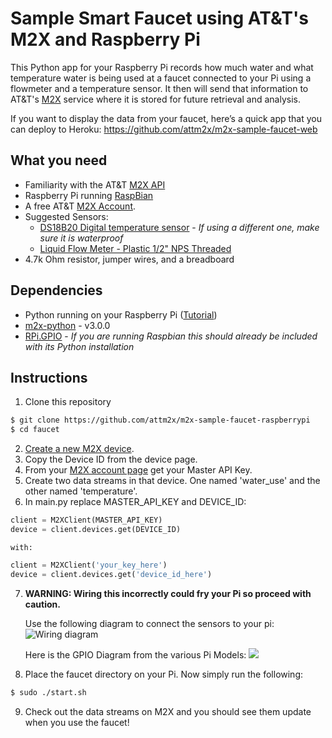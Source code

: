 # Sample Smart Faucet using AT&T's M2X and Raspberry Pi
This Python app for your Raspberry Pi records how much water and what temperature water is being used at a faucet connected to your Pi using a flowmeter and a temperature sensor. It then will send that information to AT&T's [M2X](https://m2x.att.com) service where it is stored for future retrieval and analysis.

If you want to display the data from your faucet, here’s a quick app that you can deploy to Heroku: https://github.com/attm2x/m2x-sample-faucet-web

## What you need
* Familiarity with the AT&T [M2X API](https://m2x.att.com/developer/documentation/v2/overview)
* Raspberry Pi running [RaspBian](http://www.raspbian.org)
* A free AT&T [M2X Account](https://m2x.att.com/signup).
* Suggested Sensors:
    * [DS18B20 Digital temperature sensor](http://www.adafruit.com/products/381) - _If using a different one, make sure it is waterproof_
    * [Liquid Flow Meter - Plastic 1/2" NPS Threaded](http://www.adafruit.com/product/828)
* 4.7k Ohm resistor, jumper wires, and a breadboard 

## Dependencies

* Python running on your Raspberry Pi ([Tutorial](https://m2x.att.com/developer/tutorials/raspberry))
* [m2x-python](https://github.com/attm2x/m2x-python) - v3.0.0
* [RPi.GPIO](https://pypi.python.org/pypi/RPi.GPIO) - _If you are running Raspbian this should already be included with its Python installation_ 

## Instructions
1. Clone this repository
 
  ```bash
  $ git clone https://github.com/attm2x/m2x-sample-faucet-raspberrypi
  $ cd faucet
  ```

2. [Create a new M2X device](https://m2x.att.com/devices?).
3. Copy the Device ID from the device page.
4. From your [M2X account page](https://m2x.att.com/account#master-keys) get your Master API Key.
5. Create two data streams in that device. One named 'water_use' and the other named 'temperature'.
6. In main.py replace MASTER_API_KEY and DEVICE_ID:
 ```python
client = M2XClient(MASTER_API_KEY)
device = client.devices.get(DEVICE_ID)
```
    with:
 ```python
client = M2XClient('your_key_here')
device = client.devices.get('device_id_here')
```

7. **WARNING: Wiring this incorrectly could fry your Pi so proceed with caution.**

    Use the following diagram to connect the sensors to your pi: ![Wiring diagram](http://i.imgur.com/fOHUP1D.png "Logo Title Text 1")

    Here is the GPIO Diagram from the various Pi Models:
    ![](http://raspi.tv/wp-content/uploads/2014/07/Raspberry-Pi-GPIO-pinouts.png)
8. Place the faucet directory on your Pi. Now simply run the following:
  ```bash
  $ sudo ./start.sh
  ```

9. Check out the data streams on M2X and you should see them update when you use the faucet! 
